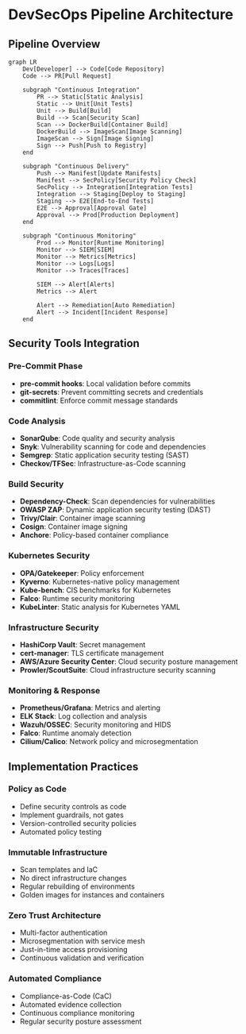 # DevSecOps Pipeline Architecture

## Pipeline Overview

```mermaid
graph LR
    Dev[Developer] --> Code[Code Repository]
    Code --> PR[Pull Request]
    
    subgraph "Continuous Integration"
        PR --> Static[Static Analysis]
        Static --> Unit[Unit Tests]
        Unit --> Build[Build]
        Build --> Scan[Security Scan]
        Scan --> DockerBuild[Container Build]
        DockerBuild --> ImageScan[Image Scanning]
        ImageScan --> Sign[Image Signing]
        Sign --> Push[Push to Registry]
    end
    
    subgraph "Continuous Delivery"
        Push --> Manifest[Update Manifests]
        Manifest --> SecPolicy[Security Policy Check]
        SecPolicy --> Integration[Integration Tests]
        Integration --> Staging[Deploy to Staging]
        Staging --> E2E[End-to-End Tests]
        E2E --> Approval[Approval Gate]
        Approval --> Prod[Production Deployment]
    end
    
    subgraph "Continuous Monitoring"
        Prod --> Monitor[Runtime Monitoring]
        Monitor --> SIEM[SIEM]
        Monitor --> Metrics[Metrics]
        Monitor --> Logs[Logs]
        Monitor --> Traces[Traces]
        
        SIEM --> Alert[Alerts]
        Metrics --> Alert
        
        Alert --> Remediation[Auto Remediation]
        Alert --> Incident[Incident Response]
    end
```

## Security Tools Integration

### Pre-Commit Phase
- **pre-commit hooks**: Local validation before commits
- **git-secrets**: Prevent committing secrets and credentials
- **commitlint**: Enforce commit message standards

### Code Analysis
- **SonarQube**: Code quality and security analysis
- **Snyk**: Vulnerability scanning for code and dependencies
- **Semgrep**: Static application security testing (SAST)
- **Checkov/TFSec**: Infrastructure-as-Code scanning

### Build Security
- **Dependency-Check**: Scan dependencies for vulnerabilities
- **OWASP ZAP**: Dynamic application security testing (DAST)
- **Trivy/Clair**: Container image scanning
- **Cosign**: Container image signing
- **Anchore**: Policy-based container compliance

### Kubernetes Security
- **OPA/Gatekeeper**: Policy enforcement
- **Kyverno**: Kubernetes-native policy management
- **Kube-bench**: CIS benchmarks for Kubernetes
- **Falco**: Runtime security monitoring
- **KubeLinter**: Static analysis for Kubernetes YAML

### Infrastructure Security
- **HashiCorp Vault**: Secret management
- **cert-manager**: TLS certificate management
- **AWS/Azure Security Center**: Cloud security posture management
- **Prowler/ScoutSuite**: Cloud infrastructure security scanning

### Monitoring & Response
- **Prometheus/Grafana**: Metrics and alerting
- **ELK Stack**: Log collection and analysis
- **Wazuh/OSSEC**: Security monitoring and HIDS
- **Falco**: Runtime anomaly detection
- **Cilium/Calico**: Network policy and microsegmentation

## Implementation Practices

### Policy as Code
- Define security controls as code
- Implement guardrails, not gates
- Version-controlled security policies
- Automated policy testing

### Immutable Infrastructure
- Scan templates and IaC
- No direct infrastructure changes
- Regular rebuilding of environments
- Golden images for instances and containers

### Zero Trust Architecture
- Multi-factor authentication
- Microsegmentation with service mesh
- Just-in-time access provisioning
- Continuous validation and verification

### Automated Compliance
- Compliance-as-Code (CaC)
- Automated evidence collection
- Continuous compliance monitoring
- Regular security posture assessment